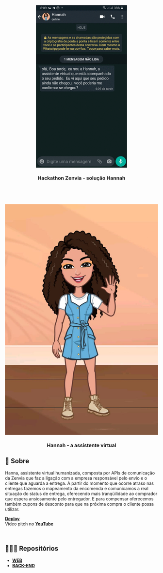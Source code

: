<h3 align="center">
   <img alt="Hannah" title="#logo" src="https://github.com/karlacorrea/hannah/blob/master/img/disparo_hannah.gif">
   <br><br>
   <b>Hackathon Zenvia - solução Hannah</b>  
   <br><br>
</h3>

<br>
<h3 align="center">
   <img alt="Hannah1" title="#logo" src="https://github.com/karlacorrea/hannah/blob/master/img/hanna.jpeg">
     <br><br>
   <b>Hannah - a assistente virtual</b> 


<br>

## 🧐 Sobre

Hanna, assistente virtual humanizada, composta por APIs de comunicação da Zenvia que faz a ligação com a empresa responsável pelo envio e o cliente que aguarda a entrega. A partir do momento que ocorre atraso nas entregas fazemos o mapeamento da encomenda e comunicamos a real situação do status de entrega, oferecendo mais tranqüilidade ao comprador que espera ansiosamente pelo entregador. E para compensar oferecemos também cupons de desconto para que na próxima compra o cliente possa utilizar.

**[Deploy](https:)**
<br>
Vídeo pitch no **[YouTube](https://youtu.be/SQ4oPgr6CQA)**

<br>

## 👩🏻‍💻 Repositórios

- **[WEB](https://github.com/)**
- **[BACK-END](https://github.com/karlacorrea/hannah)**

